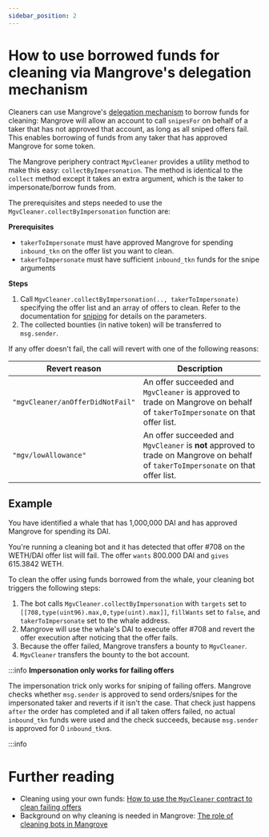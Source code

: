 ```yaml
---
sidebar_position: 2
---
```


# How to use borrowed funds for cleaning via Mangrove's delegation mechanism

Cleaners can use Mangrove's [delegation mechanism](/docs/contracts/technical-references/taking-and-making-offers/taker-order/delegate-takers.md) to borrow funds for cleaning: Mangrove will allow an account to call `snipesFor` on behalf of a taker that has not approved that account, as long as all sniped offers fail. This enables borrowing of funds from any taker that has approved Mangrove for some token.

The Mangrove periphery contract `MgvCleaner` provides a utility method to make this easy: `collectByImpersonation`. The method is identical to the `collect` method except it takes an extra argument, which is the taker to impersonate/borrow funds from.

The prerequisites and steps needed to use the `MgvCleaner.collectByImpersonation` function are:

**Prerequisites**

- `takerToImpersonate` must have approved Mangrove for spending `inbound_tkn` on the offer list you want to clean.
- `takerToImpersonate` must have sufficient `inbound_tkn` funds for the snipe arguments

**Steps**

1. Call `MgvCleaner.collectByImpersonation(.., takerToImpersonate)` specifying the offer list and an array of offers to clean. Refer to the documentation for [sniping](../../contracts/technical-references/taking-and-making-offers/taker-order/README.md#offer-sniping) for details on the parameters.
2. The collected bounties (in native token) will be transferred to `msg.sender`.

If any offer doesn't fail, the call will revert with one of the following reasons:

| Revert reason | Description |
| --------------| ------------ |
| `"mgvCleaner/anOfferDidNotFail"` | An offer succeeded and `MgvCleaner` is approved to trade on Mangrove on behalf of `takerToImpersonate` on that offer list. |
| `"mgv/lowAllowance"` | An offer succeeded and `MgvCleaner` is **not** approved to trade on Mangrove on behalf of `takerToImpersonate` on that offer list. |

## Example

You have identified a whale that has 1,000,000 DAI and has approved Mangrove for spending its DAI.

You're running a cleaning bot and it has detected that offer #708 on the WETH/DAI offer list will fail. The offer `wants` 800.000 DAI and `gives` 615.3842 WETH.

To clean the offer using funds borrowed from the whale, your cleaning bot triggers the following steps:

1. The bot calls `MgvCleaner.collectByImpersonation` with `targets` set to `[[708,type(uint96).max,0,type(uint).max]]`, `fillWants` set to `false`, and `takerToImpersonate` set to the whale address.
2. Mangrove will use the whale's DAI to execute offer #708 and revert the offer execution after noticing that the offer fails.
3. Because the offer failed, Mangrove transfers a bounty to `MgvCleaner`.
6. `MgvCleaner` transfers the bounty to the bot account.



:::info **Impersonation only works for failing offers**

The impersonation trick only works for sniping of failing offers. Mangrove checks whether `msg.sender` is approved to send orders/snipes for the impersonated taker and reverts if it isn't the case. That check just happens `after` the order has completed and if all taken offers failed, no actual `inbound_tkn` funds were used and the check succeeds, because `msg.sender` is approved for 0 `inbound_tkn`s.

:::info


# Further reading

- Cleaning using your own funds: [How to use the `MgvCleaner` contract to clean failing offers](./use-mgvcleaner-to-clean-offers)
- Background on why cleaning is needed in Mangrove: [The role of cleaning bots in Mangrove](../background/the-role-of-cleaning-bots-in-mangrove.md)
